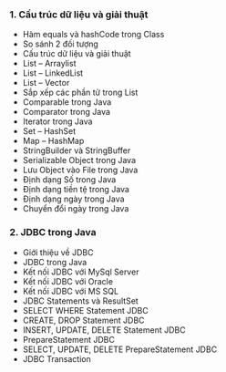 ### 1. Cấu trúc dữ liệu và giải thuật
- Hàm equals và hashCode trong Class
- So sánh 2 đối tượng
- Cấu trúc dữ liệu và giải thuật
- List – Arraylist
- List – LinkedList
- List – Vector
- Sắp xếp các phần tử trong List
- Comparable trong Java
- Comparator trong Java
- Iterator trong Java
- Set – HashSet
- Map – HashMap
- StringBuilder và StringBuffer
- Serializable Object trong Java
- Lưu Object vào File trong Java
- Định dạng Số trong Java
- Định dạng tiền tệ trong Java
- Định dạng ngày trong Java
- Chuyển đổi ngày trong Java

### 2. JDBC trong Java
- Giới thiệu về JDBC
- JDBC trong Java
- Kết nối JDBC với MySql Server
- Kết nối JDBC với Oracle
- Kết nối JDBC với MS SQL
- JDBC Statements và ResultSet
- SELECT WHERE Statement JDBC
- CREATE, DROP Statement JDBC
- INSERT, UPDATE, DELETE Statement JDBC
- PrepareStatement JDBC
- SELECT, UPDATE, DELETE PrepareStatement JDBC
- JDBC Transaction
